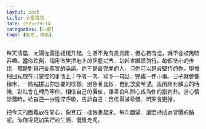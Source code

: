 ```yaml
---
layout: post
title: 心靈雞湯
date: 2025-09-14
categories: [心靈]
tags: [勵志, 成長]
---
```


每天清晨，太陽從窗邊緩緩升起。生活不免有風有雨，但心若有燈，就不會被黑暗吞噬。當你跌倒，請用微笑把地上的灰塵拭去，站起來繼續前行。每個微小的步伐，都是對自己最真實的承諾。你不是最完美的人，但你可以是最堅持的你。學會把目光放在可掌控的事情上：呼吸一次、寫下一句話、完成一件小事。日子就會像積木，一點點拼出你想要的模樣。別急著比較，也別放棄希望。風雨終有散去的時候，彩虹會在轉角等你。相信自己的價值，讓善良和耐心成為你的指南針。當心情低落時，給自己一分鐘深呼吸，告訴自己：我值得被珍惜，明天會更好。

把今天的困難放在掌心，像寶石一樣包裹起來。每次回望，讓堅持成為習慣的路呢。你值得更加美好的生活，慢慢走呢。